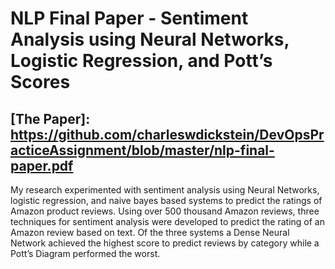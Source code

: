 # NLP Final Paper - Sentiment Analysis using Neural Networks, Logistic Regression, and Pott’s Scores
## [The Paper]: https://github.com/charleswdickstein/DevOpsPracticeAssignment/blob/master/nlp-final-paper.pdf

My research experimented with sentiment
analysis using Neural Networks, logistic
regression, and naive bayes based systems to
predict the ratings of Amazon product reviews.
Using over 500 thousand Amazon reviews, three
techniques for sentiment analysis were
developed to predict the rating of an Amazon
review based on text. Of the three systems a
Dense Neural Network achieved the highest
score to predict reviews by category while a
Pott’s Diagram performed the worst.
